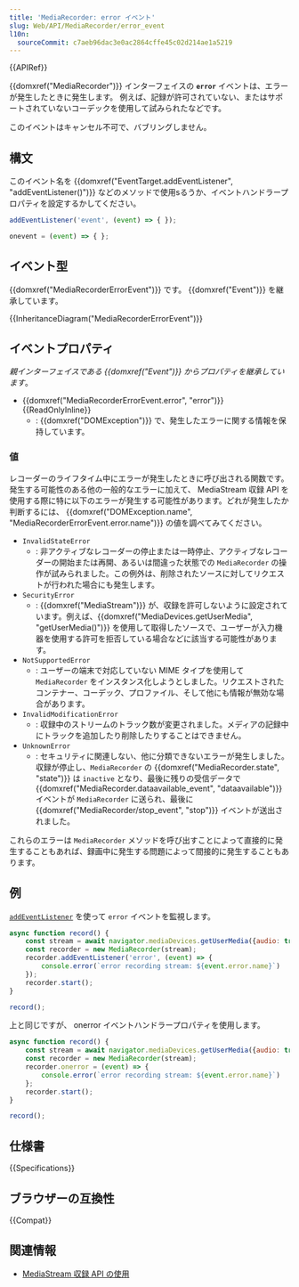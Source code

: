 ```yaml
---
title: 'MediaRecorder: error イベント'
slug: Web/API/MediaRecorder/error_event
l10n:
  sourceCommit: c7aeb96dac3e0ac2864cffe45c02d214ae1a5219
---
```


{{APIRef}}

{{domxref("MediaRecorder")}} インターフェイスの **`error`** イベントは、エラーが発生したときに発生します。 例えば、記録が許可されていない、またはサポートされていないコーデックを使用して試みられたなどです。

このイベントはキャンセル不可で、バブリングしません。

## 構文

このイベント名を {{domxref("EventTarget.addEventListener", "addEventListener()")}} などのメソッドで使用sるうか、イベントハンドラープロパティを設定するかしてください。

```js
addEventListener('event', (event) => { });

onevent = (event) => { };
```

## イベント型

{{domxref("MediaRecorderErrorEvent")}} です。 {{domxref("Event")}} を継承しています。

{{InheritanceDiagram("MediaRecorderErrorEvent")}}

## イベントプロパティ

_親インターフェイスである {{domxref("Event")}} からプロパティを継承しています_。

- {{domxref("MediaRecorderErrorEvent.error", "error")}} {{ReadOnlyInline}}
  - : {{domxref("DOMException")}} で、発生したエラーに関する情報を保持しています。

### 値

レコーダーのライフタイム中にエラーが発生したときに呼び出される関数です。発生する可能性のある他の一般的なエラーに加えて、 MediaStream 収録 API を使用する際に特に以下のエラーが発生する可能性があります。どれが発生したか判断するには、 {{domxref("DOMException.name", "MediaRecorderErrorEvent.error.name")}} の値を調べてみてください。

- `InvalidStateError`
  - : 非アクティブなレコーダーの停止または一時停止、アクティブなレコーダーの開始または再開、あるいは間違った状態での `MediaRecorder` の操作が試みられました。この例外は、削除されたソースに対してリクエストが行われた場合にも発生します。
- `SecurityError`
  - : {{domxref("MediaStream")}} が、収録を許可しないように設定されています。例えば、{{domxref("MediaDevices.getUserMedia", "getUserMedia()")}} を使用して取得したソースで、ユーザーが入力機器を使用する許可を拒否している場合などに該当する可能性があります。
- `NotSupportedError`
  - : ユーザーの端末で対応していない MIME タイプを使用して `MediaRecorder` をインスタンス化しようとしました。リクエストされたコンテナー、コーデック、プロファイル、そして他にも情報が無効な場合があります。
- `InvalidModificationError`
  - : 収録中のストリームのトラック数が変更されました。メディアの記録中にトラックを追加したり削除したりすることはできません。
- `UnknownError`
  - : セキュリティに関連しない、他に分類できないエラーが発生しました。
収録が停止し、`MediaRecorder` の {{domxref("MediaRecorder.state", "state")}} は `inactive` となり、最後に残りの受信データで {{domxref("MediaRecorder.dataavailable_event", "dataavailable")}} イベントが `MediaRecorder` に送られ、最後に {{domxref("MediaRecorder/stop_event", "stop")}} イベントが送出されました。

これらのエラーは `MediaRecorder` メソッドを呼び出すことによって直接的に発生することもあれば、録画中に発生する問題によって間接的に発生することもあります。

## 例

[`addEventListener`](/ja/docs/Web/API/EventTarget/addEventListener) を使って `error` イベントを監視します。

```js
async function record() {
    const stream = await navigator.mediaDevices.getUserMedia({audio: true});
    const recorder = new MediaRecorder(stream);
    recorder.addEventListener('error', (event) => {
        console.error(`error recording stream: ${event.error.name}`)
    });
    recorder.start();
}

record();
```

上と同じですが、 onerror イベントハンドラープロパティを使用します。

```js
async function record() {
    const stream = await navigator.mediaDevices.getUserMedia({audio: true});
    const recorder = new MediaRecorder(stream);
    recorder.onerror = (event) => {
        console.error(`error recording stream: ${event.error.name}`)
    };
    recorder.start();
}

record();
```

## 仕様書

{{Specifications}}

## ブラウザーの互換性

{{Compat}}

## 関連情報

- [MediaStream 収録 API の使用](/ja/docs/Web/API/MediaStream_Recording_API/Using_the_MediaStream_Recording_API)
